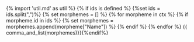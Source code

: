 {% import 'util.md' as util %}
{% if ids is defined %}
{%set ids = ids.split(",")%}
{% set morphemes = [] %}
{% for morpheme in ctx %}
{% if morpheme.id in ids %}
{% set morphemes = morphemes.append(morpheme["Name"]) %}
{% endif %}
{% endfor %}
{{ comma_and_list(morphemes)}}{%endif%}